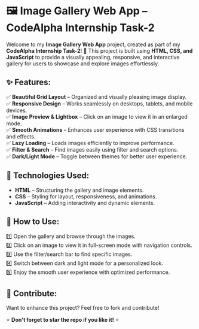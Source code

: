 # 🖼️ Image Gallery Web App – CodeAlpha Internship Task-2

Welcome to my **Image Gallery Web App** project, created as part of my **CodeAlpha Internship Task-2**! 🚀 This project is built using **HTML, CSS, and JavaScript** to provide a visually appealing, responsive, and interactive gallery for users to showcase and explore images effortlessly.

## ✨ Features:

✅ **Beautiful Grid Layout** – Organized and visually pleasing image display.  
✅ **Responsive Design** – Works seamlessly on desktops, tablets, and mobile devices.  
✅ **Image Preview & Lightbox** – Click on an image to view it in an enlarged mode.  
✅ **Smooth Animations** – Enhances user experience with CSS transitions and effects.  
✅ **Lazy Loading** – Loads images efficiently to improve performance.  
✅ **Filter & Search** – Find images easily using filter and search options.  
✅ **Dark/Light Mode** – Toggle between themes for better user experience.  

## 🔧 Technologies Used:

- **HTML** – Structuring the gallery and image elements.  
- **CSS** – Styling for layout, responsiveness, and animations.  
- **JavaScript** – Adding interactivity and dynamic elements.  

## 📌 How to Use:

1️⃣ Open the gallery and browse through the images.  
2️⃣ Click on an image to view it in full-screen mode with navigation controls.  
3️⃣ Use the filter/search bar to find specific images.  
4️⃣ Switch between dark and light mode for a personalized look.  
5️⃣ Enjoy the smooth user experience with optimized performance.  


## 🤝 Contribute:
Want to enhance this project? Feel free to fork and contribute!  

⭐ **Don't forget to star the repo if you like it!** ⭐

